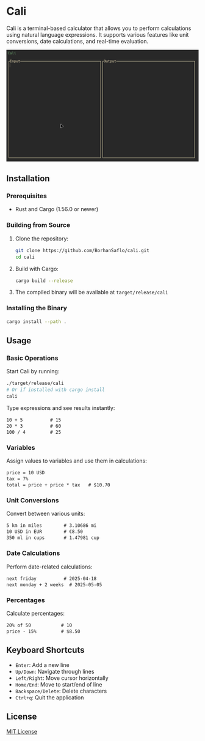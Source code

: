 # Cali

Cali is a terminal-based calculator that allows you to perform calculations using natural language expressions. It supports various features like unit conversions, date calculations, and real-time evaluation.

![Cali Demo](./assets/cali-demo.gif)

## Installation

### Prerequisites

- Rust and Cargo (1.56.0 or newer)

### Building from Source

1. Clone the repository:
   ```bash
   git clone https://github.com/BorhanSaflo/cali.git
   cd cali
   ```

2. Build with Cargo:
   ```bash
   cargo build --release
   ```

3. The compiled binary will be available at `target/release/cali`

### Installing the Binary

```bash
cargo install --path .
```

## Usage

### Basic Operations

Start Cali by running:

```bash
./target/release/cali
# Or if installed with cargo install
cali
```

Type expressions and see results instantly:

```
10 + 5          # 15
20 * 3          # 60
100 / 4         # 25
```

### Variables

Assign values to variables and use them in calculations:

```
price = 10 USD
tax = 7%
total = price + price * tax   # $10.70
```

### Unit Conversions

Convert between various units:

```
5 km in miles        # 3.10686 mi
10 USD in EUR        # €8.50
350 ml in cups       # 1.47981 cup
```

### Date Calculations

Perform date-related calculations:

```
next friday          # 2025-04-18
next monday + 2 weeks  # 2025-05-05
```

### Percentages

Calculate percentages:

```
20% of 50           # 10
price - 15%         # $8.50
```

## Keyboard Shortcuts

- `Enter`: Add a new line
- `Up/Down`: Navigate through lines
- `Left/Right`: Move cursor horizontally
- `Home/End`: Move to start/end of line
- `Backspace/Delete`: Delete characters
- `Ctrl+q`: Quit the application

## License

[MIT License](LICENSE)
